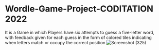 # Wordle-Game-Project-CODITATION 2022
It is a Game in which Players have six attempts to guess a five-letter word, with feedback given for each guess in the form of colored tiles indicating when letters match or occupy the correct position
![Screenshot (325)](https://user-images.githubusercontent.com/83501018/170101056-9acc7057-c36d-4d11-86c2-cfbb01fe205e.png)
